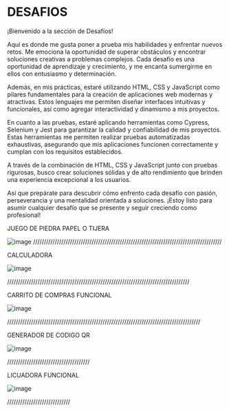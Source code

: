 # DESAFIOS 

¡Bienvenido a la sección de Desafíos!

Aquí es donde me gusta poner a prueba mis habilidades y enfrentar nuevos retos. Me emociona la oportunidad de superar obstáculos y encontrar soluciones creativas a problemas complejos. Cada desafío es una oportunidad de aprendizaje y crecimiento, y me encanta sumergirme en ellos con entusiasmo y determinación.


Además, en mis prácticas, estaré utilizando HTML, CSS y JavaScript como pilares fundamentales para la creación de aplicaciones web modernas y atractivas. Estos lenguajes me permiten diseñar interfaces intuitivas y funcionales, así como agregar interactividad y dinamismo a mis proyectos.

En cuanto a las pruebas, estaré aplicando herramientas como Cypress, Selenium y Jest para garantizar la calidad y confiabilidad de mis proyectos. Estas herramientas me permiten realizar pruebas automatizadas exhaustivas, asegurando que mis aplicaciones funcionen correctamente y cumplan con los requisitos establecidos.

A través de la combinación de HTML, CSS y JavaScript junto con pruebas rigurosas, busco crear soluciones sólidas y de alto rendimiento que brinden una experiencia excepcional a los usuarios.

Así que prepárate para descubrir cómo enfrento cada desafío con pasión, perseverancia y una mentalidad orientada a soluciones.
 ¡Estoy listo para asumir cualquier desafío que se presente y seguir creciendo como profesional!

JUEGO DE PIEDRA PAPEL O TIJERA

![image](https://github.com/rigo461/desafios/assets/113054899/ecd94b32-ffb2-4331-9160-9b4f93ed1c7a)
///////////////////////////////////////////////////////////////////////////////////////

CALCULADORA

![image](https://github.com/rigo461/desafios/assets/113054899/9578a733-24d8-466e-a562-30842ff108d3)

////////////////////////////////////////////////////////////////////////////////////

CARRITO DE COMPRAS FUNCIONAL 

![image](https://github.com/rigo461/desafios/assets/113054899/6c597568-3c57-43c7-929b-af72d4715bbd)

/////////////////////////////////////////////////////////////////////////////////////////

GENERADOR DE CODIGO QR

![image](https://github.com/rigo461/desafios/assets/113054899/4d02b671-a64d-4a92-9377-71b263d0c751)


//////////////////////////////////////

LICUADORA FUNCIONAL 


![image](https://github.com/rigo461/desafios/assets/113054899/1b303905-9732-4881-8439-9dd74d7c3c81)



/////////////////////////////


